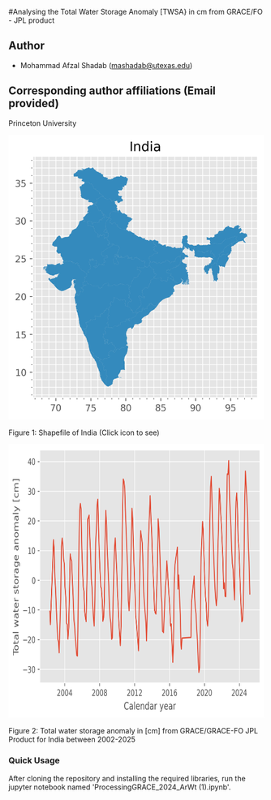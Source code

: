 #Analysing the Total Water Storage Anomaly [TWSA} in cm from GRACE/FO - JPL product

## Author
- Mohammad Afzal Shadab (mashadab@utexas.edu)

## Corresponding author affiliations (Email provided)
Princeton University

<p align="center">
<img src="./map_all_india_wo_islands.png" width="600">
</p>
Figure 1: Shapefile of India (Click icon to see)

<p align="center">
<img src="./all_india_wo_islands.png" height="540">
</p>
Figure 2: Total water storage anomaly in [cm] from GRACE/GRACE-FO JPL Product for India between 2002-2025

### Quick Usage
After cloning the repository and installing the required libraries, run the jupyter notebook named 'ProcessingGRACE_2024_ArWt (1).ipynb'. 
